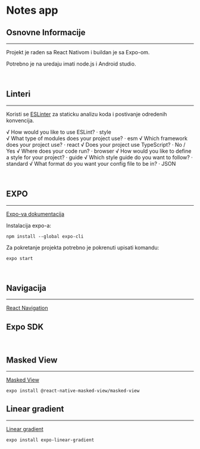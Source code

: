 # Notes app

## Osnovne Informacije
---
Projekt je raden sa React Nativom i buildan je sa Expo-om.

Potrebno je na uredaju imati node.js i Android studio.


<br>

## Linteri
---
Koristi se [ESLinter](https://eslint.org/) za staticku analizu koda i postivanje odredenih konvencija.

√ How would you like to use ESLint? · style       
√ What type of modules does your project use? · esm
√ Which framework does your project use? · react
√ Does your project use TypeScript? · No / Yes
√ Where does your code run? · browser
√ How would you like to define a style for your project? · guide
√ Which style guide do you want to follow? · standard
√ What format do you want your config file to be in? · JSON

<br> 

## EXPO
---
[Expo-va dokumentacija](https://docs.expo.io/)

Instalacija expo-a:

```
npm install --global expo-cli
```

Za pokretanje projekta potrebno je pokrenuti upisati komandu:
```
expo start
```
<br>

## Navigacija
---
[React Navigation](https://reactnavigation.org/docs/getting-started/)



## Expo SDK

<br>

## Masked View
---
[Masked View](https://docs.expo.dev/versions/latest/sdk/linear-gradient/)
```
expo install @react-native-masked-view/masked-view

```


## Linear gradient
---
[Linear gradient](https://reactnavigation.org/docs/getting-started/)

```
expo install expo-linear-gradient

```